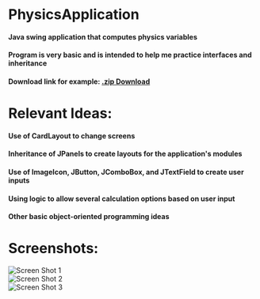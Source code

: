 # PhysicsApplication
#### Java swing application that computes physics variables  
#### Program is very basic and is intended to help me practice interfaces and inheritance  
#### Download link for example: [.zip Download](http://www.brandenkeck.com/res/downloads/Physics%20App.zip)  
  
# Relevant Ideas:  
#### Use of CardLayout to change screens  
#### Inheritance of JPanels to create layouts for the application's modules  
#### Use of ImageIcon, JButton, JComboBox, and JTextField to create user inputs  
#### Using logic to allow several calculation options based on user input  
#### Other basic object-oriented programming ideas  
  
# Screenshots:  
![Screen Shot 1](http://brandenkeck.com/res/img/screenshot/physics_app/SS1.png)  
![Screen Shot 2](http://brandenkeck.com/res/img/screenshot/physics_app/SS2.png)  
![Screen Shot 3](http://brandenkeck.com/res/img/screenshot/physics_app/SS3.png)  
